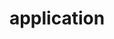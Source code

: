 ---
layout: default
title: application
parent: App manifest file
grand_parent: App basics
nav_order: 5
---